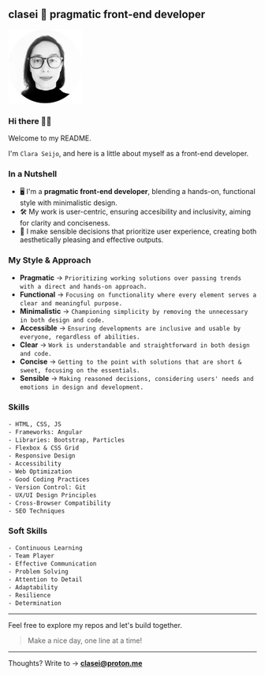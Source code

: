 ## clasei 🚀 pragmatic front-end developer

[<img src="cla_sei_profile_pic_bw_circle.png" alt="clasei profile pic" width="150"/>](https://github.com/clasei/)

### Hi there 👋🏾 

Welcome to my README.

I'm ```Clara Seijo```, and here is a little about myself as a front-end developer.

### In a Nutshell

- 🖥️ I'm a **pragmatic front-end developer**, blending a hands-on, functional style with minimalistic design. 
- 🛠️ My work is user-centric, ensuring accesibility and inclusivity, aiming for clarity and conciseness. 
- 🎯 I make sensible decisions that prioritize user experience, creating both aesthetically pleasing and effective outputs.

### My Style & Approach

- **Pragmatic** → 
```Prioritizing working solutions over passing trends with a direct and hands-on approach.```          
- **Functional** → 
```Focusing on functionality where every element serves a clear and meaningful purpose.```             
- **Minimalistic** → 
```Championing simplicity by removing the unnecessary in both design and code.```                      
- **Accessible** → 
```Ensuring developments are inclusive and usable by everyone, regardless of abilities.```             
- **Clear** → 
```Work is understandable and straightforward in both design and code.```                              
- **Concise** → 
```Getting to the point with solutions that are short & sweet, focusing on the essentials.```          
- **Sensible** → 
```Making reasoned decisions, considering users' needs and emotions in design and development.```  


### Skills

```
- HTML, CSS, JS
- Frameworks: Angular
- Libraries: Bootstrap, Particles
- Flexbox & CSS Grid
- Responsive Design
- Accessibility
- Web Optimization
- Good Coding Practices
- Version Control: Git
- UX/UI Design Principles
- Cross-Browser Compatibility
- SEO Techniques
```

### Soft Skills

```
- Continuous Learning
- Team Player
- Effective Communication
- Problem Solving
- Attention to Detail
- Adaptability
- Resilience
- Determination
```

---

Feel free to explore my repos and let's build together. 

> Make a nice day, one line at a time!

---

Thoughts? Write to → [**clasei@proton.me**](mailto:clasei@proton.me)
